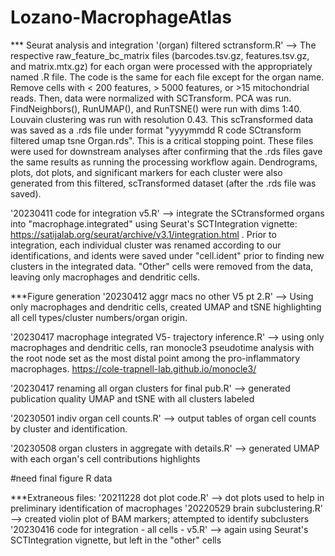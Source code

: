 # Lozano-MacrophageAtlas


*** Seurat analysis and integration
'(organ) filtered sctransform.R' --> The respective raw_feature_bc_matrix files (barcodes.tsv.gz, features.tsv.gz, and matrix.mtx.gz) for each organ were processed with the appropriately named .R file. The code is the same for each file except for the organ name. Remove cells with < 200 features, > 5000 features, or >15 mitochondrial reads. Then, data were normalized with SCTransform. PCA was run. FindNeighbors(), RunUMAP(), and RunTSNE() were run with dims 1:40. Louvain clustering was run with resolution 0.43. This scTransformed data was saved as a .rds file under format "yyyymmdd R code SCtransform filtered umap tsne Organ.rds". This is a critical stopping point. These files were used for downstream analyses after confirming that the .rds files gave the same results as running the processing workflow again. Dendrograms, plots, dot plots, and significant markers for each cluster were also generated from this filtered, scTransformed dataset (after the .rds file was saved). 

'20230411 code for integration v5.R' --> integrate the SCtransformed organs into "macrophage.integrated" using Seurat's SCTIntegration vignette: https://satijalab.org/seurat/archive/v3.1/integration.html . Prior to integration, each individual cluster was renamed according to our identifications, and idents were saved under "cell.ident" prior to finding new clusters in the integrated data. "Other" cells were removed from the data, leaving only macrophages and dendritic cells.


***Figure generation
'20230412 aggr macs no other V5 pt 2.R' --> Using only macrophages and dendritic cells, created UMAP and tSNE highlighting all cell types/cluster numbers/organ origin. 

'20230417 macrophage integrated V5- trajectory inference.R' --> using only macrophages and dendritic cells, ran monocle3 pseudotime analysis with the root node set as the most distal point among the pro-inflammatory macrophages. https://cole-trapnell-lab.github.io/monocle3/

'20230417 renaming all organ clusters for final pub.R' --> generated publication quality UMAP and tSNE with all clusters labeled

'20230501 indiv organ cell counts.R' --> output tables of organ cell counts by cluster and identification. 

'20230508 organ clusters in aggregate with details.R' --> generated UMAP with each organ's cell contributions highlights

#need final figure R data 



***Extraneous files: 
'20211228 dot plot code.R' --> dot plots used to help in preliminary identification of macrophages
'20220529 brain subclustering.R' --> created violin plot of BAM markers; attempted to identify subclusters
'20230416 code for integration - all cells - v5.R' --> again using Seurat's SCTIntegration vignette, but left in the "other" cells

